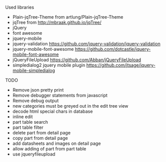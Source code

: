 Used libraries

 - Plain-jqTree-Theme from artlung/Plain-jqTree-Theme
 - jqTree from http://mbraak.github.io/jqTree/
 - jQuery
 - font awesome
 - jquery-mobile
 - jquery-validation https://github.com/jquery-validation/jquery-validation
 - jquery-mobile-font-awesome https://github.com/dotcastle/jquery-mobile-font-awesome
 - jQueryFileUpload https://github.com/Abban/jQueryFileUpload
 - simpledialog2 jquery mobile plugin https://github.com/jtsage/jquery-mobile-simpledialog

TODO

 - Remove json pretty print
 - Remove debugger statements from javascript
 - Remove debug output
 - new categories must be greyed out in the edit tree view
 - decode html special chars in database
 - inline edit
 - part table search
 - part table filter
 - delete part from detail page
 - copy part from detail page
 - add datasheets and images on detail page
 - allow adding of part from part table
 - use jqueryfileupload
